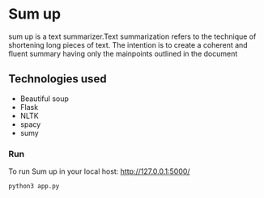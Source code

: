 # Sum up
sum up is a text summarizer.Text summarization refers to the technique of shortening long pieces of text. 
The intention is to create a coherent and fluent summary having only the mainpoints outlined in the document
## Technologies used
- Beautiful soup
- Flask
- NLTK
- spacy 
- sumy
### Run
To run Sum up in your local host: http://127.0.0.1:5000/

```python
python3 app.py
